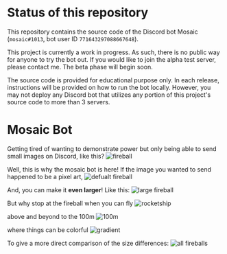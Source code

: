 # Status of this repository
This repository contains the source code of the Discord bot Mosaic (`mosaic#1013`, bot user ID `771643297088667648`).

This project is currently a work in progress. As such, there is no public way for anyone to try the bot out. If you would like to join the alpha test server, please contact me. The beta phase will begin soon. 

The source code is provided for educational purpose only. In each release, instructions will be provided on how to run the bot locally. However, you may not deploy any Discord bot that utilizes any portion of this project's source code to more than 3 servers. 

# Mosaic Bot

Getting tired of wanting to demonstrate power but only being able to send small images on Discord, 
like this? ![fireball](screenshots/fireball_image.png) 

Well, this is why the mosaic bot is here! If the image you wanted to send happened to be a pixel art,
![defualt fireball](screenshots/fireball_default.png)

And, you can make it **even larger**! Like this:
![large fireball](screenshots/fireball_large.png)

But why stop at the fireball when you can fly
![rocketship](screenshots/rocketship.png)

above and beyond to the 100m
![100m](screenshots/100m.png)

where things can be colorful
![gradient](screenshots/gradient_g11.png)

To give a more direct comparison of the size differences: 
![all fireballs](screenshots/all_fireballs.png)
```
